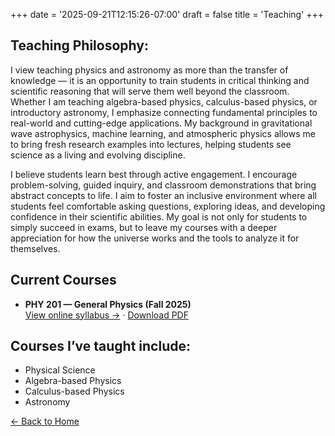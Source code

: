 +++
date = '2025-09-21T12:15:26-07:00'
draft = false
title = 'Teaching'
+++

## Teaching Philosophy:

I view teaching physics and astronomy as more than the transfer of knowledge — it is an opportunity to train students in critical thinking and scientific reasoning that will serve them well beyond the classroom. Whether I am teaching algebra-based physics, calculus-based physics, or introductory astronomy, I emphasize connecting fundamental principles to real-world and cutting-edge applications. My background in gravitational wave astrophysics, machine learning, and atmospheric physics allows me to bring fresh research examples into lectures, helping students see science as a living and evolving discipline.

I believe students learn best through active engagement. I encourage problem-solving, guided inquiry, and classroom demonstrations that bring abstract concepts to life. I aim to foster an inclusive environment where all students feel comfortable asking questions, exploring ideas, and developing confidence in their scientific abilities. My goal is not only for students to simply succeed in exams, but to leave my courses with a deeper appreciation for how the universe works and the tools to analyze it for themselves.

## Current Courses

- **PHY 201 — General Physics (Fall 2025)**  
  [View online syllabus →](/teaching/physics201/) · [Download PDF](/files/syllabi/PHY_201_40113_Cain_J.pdf)



## Courses I’ve taught include:

- Physical Science
- Algebra-based Physics
- Calculus-based Physics
- Astronomy

[← Back to Home](/)
